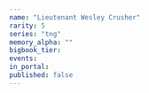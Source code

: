 ```yaml
---
name: "Lieutenant Wesley Crusher"
rarity: 5
series: "tng"
memory_alpha: ""
bigbook_tier:
events:
in_portal:
published: false
---
```

